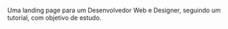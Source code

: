 Uma landing page para um Desenvolvedor Web e Designer, seguindo um tutorial, com objetivo de estudo.

